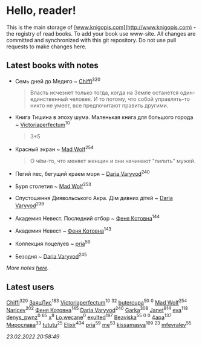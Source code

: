 # Hello, reader!
This is the main storage of [www.knigopis.com](http://www.knigopis.com) - the registry of read books.
To add your book use www-site. All changes are committed and synchronized with this git repository.
Do not use pull requests to make changes here.


## Latest books with notes
* Семь дней до Медиго ~ [Chiffi](users/105/105831994080785626680-google)<sup>320</sup>
    > Власть исчезнет только тогда, когда на Земле останется один-единственный человек. И то потому, что собой управлять-то никто не умеет, все предпочитают править другими.

* Книга Тишина в эпоху шума. Маленькая книга для большого города ~ [Victoriaperfectum](users/117/117396356938980769291-google)<sup>10</sup>
    > 3*5

* Красный экран ~ [Mad Wolf](users/947/94738840-vkontakte)<sup>254</sup>
    > О чём-то, что меняет женщин и они начинают "пилить" мужей.

* Пегий пес, бегущий краем моря ~ [Daria Varyvod](users/829/829893410524253-facebook)<sup>240</sup>

* Буря столетия ~ [Mad Wolf](users/947/94738840-vkontakte)<sup>253</sup>

* Спустошення Диявольського Акра. Дім дивних дітей ~ [Daria Varyvod](users/829/829893410524253-facebook)<sup>239</sup>

* Академия Невест. Последний отбор ~ [Феня Котовна](users/109/109746193906459706720-google)<sup>144</sup>

* Академия Невест ~ [Феня Котовна](users/109/109746193906459706720-google)<sup>143</sup>

* Коллекция поцелуев ~ [pria](users/128/128917939-vkontakte)<sup>59</sup>

* Безодня ~ [Daria Varyvod](users/829/829893410524253-facebook)<sup>245</sup>


_More notes [here](latest_books_with_notes.md)._


## Latest users
[Chiffi](users/105/105831994080785626680-google)<sup>320</sup> 
[ЗаяцЛис](users/112/112388384595246311466-google)<sup>183</sup> 
[Victoriaperfectum](users/117/117396356938980769291-google)<sup>10</sup> 
[](users/118/118248226132797004598-google)<sup>32</sup> 
[butercupa](users/193/193697993-vkontakte)<sup>50</sup> 
[](users/108/108602903446726240227-google)<sup>0</sup> 
[Mad Wolf](users/947/94738840-vkontakte)<sup>254</sup> 
[Naricev](users/107/107090515204537133928-google)<sup>202</sup> 
[Феня Котовна](users/109/109746193906459706720-google)<sup>145</sup> 
[Daria Varyvod](users/829/829893410524253-facebook)<sup>240</sup> 
[Garka](users/115/115753719718250012620-google)<sup>308</sup> 
[Janet](users/108/108113656204404967440-google)<sup>914</sup> 
[eva](users/111/111656270551033014778-google)<sup>118</sup> 
[denys_pwnz](users/421/421114755-vkontakte)<sup>0</sup> 
[](users/153/1537586159620888-facebook)<sup>65</sup> 
[x](users/104/104714960785244441663-google)<sup>8</sup> 
[Lo.wecane](users/104/104796862760252606871-google)<sup>0</sup> 
[exulted](users/100/100599204551896265722-google)<sup>197</sup> 
[Beaviska](users/102/10202544960024508-facebook)<sup>55</sup> 
[](users/108/108355317006178724444-google)<sup>0</sup> 
[](users/115/115471111502048563149-google)<sup>0</sup> 
[4apa](users/117/117392596378069249667-google)<sup>137</sup> 
[Мирослава](users/106/106107989792957993574-google)<sup>33</sup> 
[tututu](users/135/135685382-vkontakte)<sup>25</sup> 
[Elixir](users/115/115826717712507836033-google)<sup>434</sup> 
[pria](users/128/128917939-vkontakte)<sup>59</sup> 
[me](users/381/381417697-yandex)<sup>53</sup> 
[kissamasya](users/684/68439978-vkontakte)<sup>109</sup> 
[](users/864/86487125-vkontakte)<sup>23</sup> 
[mfevralev](users/140/140966150-vkontakte)<sup>55</sup> 


_23.02.2022 20:58:49_
